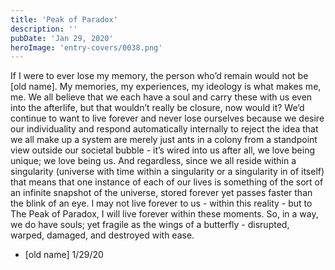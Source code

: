 ```yaml
---
title: 'Peak of Paradox'
description: ''
pubDate: 'Jan 29, 2020'
heroImage: 'entry-covers/0038.png'
---
```


If I were to ever lose my memory, the person who’d remain would not be [old name]. My memories, my experiences, my ideology is what makes me, me. We all believe that we each have a soul and carry these with us even into the afterlife, but that wouldn’t really be closure, now would it? We’d continue to want to live forever and never lose ourselves because we desire our individuality and respond automatically internally to reject the idea that we all make up a system are merely just ants in a colony from a standpoint view outside our societal bubble - it’s wired into us after all, we love being unique; we love being us. And regardless, since we all reside within a singularity (universe with time within a singularity or a singularity in of itself) that means that one instance of each of our lives is something of the sort of an infinite snapshot of the universe, stored forever yet passes faster than the blink of an eye. I may not live forever to us - within this reality - but to The Peak of Paradox, I will live forever within these moments.  So, in a way, we do have souls; yet fragile as the wings of a butterfly - disrupted, warped, damaged, and destroyed with ease. 


- [old name] 1/29/20